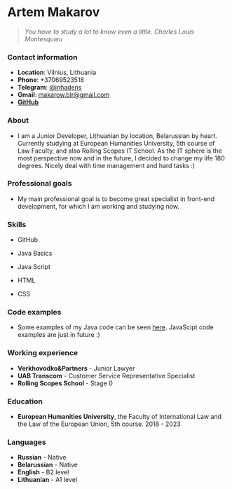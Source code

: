 # **Artem Makarov** #

>_You have to study a lot to know even a little. Charles Louis Montesquieu_

### **Contact information** ###

- **Location**: Vilnius, Lithuania
- **Phone**: +37069523518
- **Telegram**: [@inhadens](https://t.me/inhadens)
- **Gmail**: [makarow.blr@gmail.com](mailto:makarow.blr@gmail.com)
- **[GitHub](https://github.com/O3EPHbIu-JIOCOCb)**

### **About** ###

- I am a Junior Developer, Lithuanian by location, Belarussian by heart. Currently studying at European Humanities University, 5th course of Law Faculty, and also Rolling Scopes IT School. As the IT sphere is the most perspective now and in the future, I decided to change my life 180 degrees. Nicely deal with time management and hard tasks :)

### **Professional goals** ###

- My main professional goal is to become great specialist in front-end development, for which I am working and studying now. 

### **Skills** ###

- GitHub
- Java Basics
- Java Script
- HTML

- CSS
### **Code examples** ###

- Some examples of my Java code can be seen [here](https://github.com/O3EPHbIu-JIOCOCb/EHU-Java-v.0.1). JavaScipt code examples are just in future :)

### **Working experience** ###

- **Verkhovodko&Partners** - Junior Lawyer
- **UAB Transcom** - Customer Service Representative Specialist
- **Rolling Scopes School** - Stage 0 

### **Education** ###

- **European Humanities University**, the Faculty of International Law and the Law of the European Union, 5th course.
2018 - 2023

### **Languages** ###

- **Russian** - Native
- **Belarussian** - Native
- **English** - B2 level
- **Lithuanian** - A1 level
